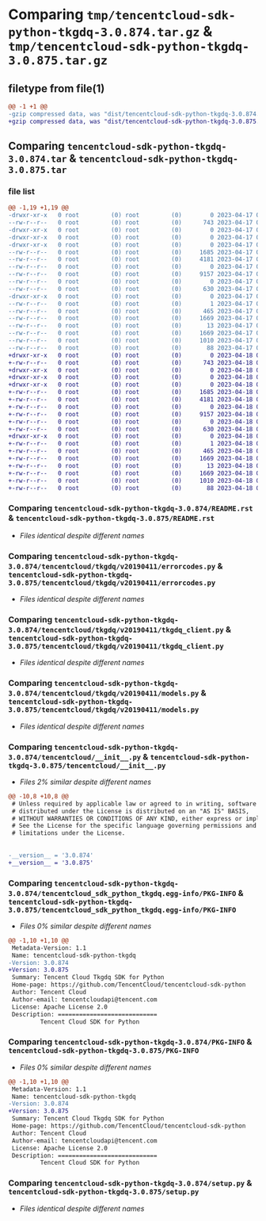 # Comparing `tmp/tencentcloud-sdk-python-tkgdq-3.0.874.tar.gz` & `tmp/tencentcloud-sdk-python-tkgdq-3.0.875.tar.gz`

## filetype from file(1)

```diff
@@ -1 +1 @@
-gzip compressed data, was "dist/tencentcloud-sdk-python-tkgdq-3.0.874.tar", last modified: Mon Apr 17 00:52:32 2023, max compression
+gzip compressed data, was "dist/tencentcloud-sdk-python-tkgdq-3.0.875.tar", last modified: Tue Apr 18 01:00:10 2023, max compression
```

## Comparing `tencentcloud-sdk-python-tkgdq-3.0.874.tar` & `tencentcloud-sdk-python-tkgdq-3.0.875.tar`

### file list

```diff
@@ -1,19 +1,19 @@
-drwxr-xr-x   0 root         (0) root         (0)        0 2023-04-17 00:52:32.000000 tencentcloud-sdk-python-tkgdq-3.0.874/
--rw-r--r--   0 root         (0) root         (0)      743 2023-04-17 00:52:31.000000 tencentcloud-sdk-python-tkgdq-3.0.874/README.rst
-drwxr-xr-x   0 root         (0) root         (0)        0 2023-04-17 00:52:32.000000 tencentcloud-sdk-python-tkgdq-3.0.874/tencentcloud/
-drwxr-xr-x   0 root         (0) root         (0)        0 2023-04-17 00:52:32.000000 tencentcloud-sdk-python-tkgdq-3.0.874/tencentcloud/tkgdq/
-drwxr-xr-x   0 root         (0) root         (0)        0 2023-04-17 00:52:32.000000 tencentcloud-sdk-python-tkgdq-3.0.874/tencentcloud/tkgdq/v20190411/
--rw-r--r--   0 root         (0) root         (0)     1685 2023-04-17 00:52:31.000000 tencentcloud-sdk-python-tkgdq-3.0.874/tencentcloud/tkgdq/v20190411/errorcodes.py
--rw-r--r--   0 root         (0) root         (0)     4181 2023-04-17 00:52:31.000000 tencentcloud-sdk-python-tkgdq-3.0.874/tencentcloud/tkgdq/v20190411/tkgdq_client.py
--rw-r--r--   0 root         (0) root         (0)        0 2023-04-17 00:52:31.000000 tencentcloud-sdk-python-tkgdq-3.0.874/tencentcloud/tkgdq/v20190411/__init__.py
--rw-r--r--   0 root         (0) root         (0)     9157 2023-04-17 00:52:31.000000 tencentcloud-sdk-python-tkgdq-3.0.874/tencentcloud/tkgdq/v20190411/models.py
--rw-r--r--   0 root         (0) root         (0)        0 2023-04-17 00:52:31.000000 tencentcloud-sdk-python-tkgdq-3.0.874/tencentcloud/tkgdq/__init__.py
--rw-r--r--   0 root         (0) root         (0)      630 2023-04-17 00:52:31.000000 tencentcloud-sdk-python-tkgdq-3.0.874/tencentcloud/__init__.py
-drwxr-xr-x   0 root         (0) root         (0)        0 2023-04-17 00:52:32.000000 tencentcloud-sdk-python-tkgdq-3.0.874/tencentcloud_sdk_python_tkgdq.egg-info/
--rw-r--r--   0 root         (0) root         (0)        1 2023-04-17 00:52:32.000000 tencentcloud-sdk-python-tkgdq-3.0.874/tencentcloud_sdk_python_tkgdq.egg-info/dependency_links.txt
--rw-r--r--   0 root         (0) root         (0)      465 2023-04-17 00:52:32.000000 tencentcloud-sdk-python-tkgdq-3.0.874/tencentcloud_sdk_python_tkgdq.egg-info/SOURCES.txt
--rw-r--r--   0 root         (0) root         (0)     1669 2023-04-17 00:52:32.000000 tencentcloud-sdk-python-tkgdq-3.0.874/tencentcloud_sdk_python_tkgdq.egg-info/PKG-INFO
--rw-r--r--   0 root         (0) root         (0)       13 2023-04-17 00:52:32.000000 tencentcloud-sdk-python-tkgdq-3.0.874/tencentcloud_sdk_python_tkgdq.egg-info/top_level.txt
--rw-r--r--   0 root         (0) root         (0)     1669 2023-04-17 00:52:32.000000 tencentcloud-sdk-python-tkgdq-3.0.874/PKG-INFO
--rw-r--r--   0 root         (0) root         (0)     1010 2023-04-17 00:52:31.000000 tencentcloud-sdk-python-tkgdq-3.0.874/setup.py
--rw-r--r--   0 root         (0) root         (0)       88 2023-04-17 00:52:32.000000 tencentcloud-sdk-python-tkgdq-3.0.874/setup.cfg
+drwxr-xr-x   0 root         (0) root         (0)        0 2023-04-18 01:00:10.000000 tencentcloud-sdk-python-tkgdq-3.0.875/
+-rw-r--r--   0 root         (0) root         (0)      743 2023-04-18 01:00:10.000000 tencentcloud-sdk-python-tkgdq-3.0.875/README.rst
+drwxr-xr-x   0 root         (0) root         (0)        0 2023-04-18 01:00:10.000000 tencentcloud-sdk-python-tkgdq-3.0.875/tencentcloud/
+drwxr-xr-x   0 root         (0) root         (0)        0 2023-04-18 01:00:10.000000 tencentcloud-sdk-python-tkgdq-3.0.875/tencentcloud/tkgdq/
+drwxr-xr-x   0 root         (0) root         (0)        0 2023-04-18 01:00:10.000000 tencentcloud-sdk-python-tkgdq-3.0.875/tencentcloud/tkgdq/v20190411/
+-rw-r--r--   0 root         (0) root         (0)     1685 2023-04-18 01:00:10.000000 tencentcloud-sdk-python-tkgdq-3.0.875/tencentcloud/tkgdq/v20190411/errorcodes.py
+-rw-r--r--   0 root         (0) root         (0)     4181 2023-04-18 01:00:10.000000 tencentcloud-sdk-python-tkgdq-3.0.875/tencentcloud/tkgdq/v20190411/tkgdq_client.py
+-rw-r--r--   0 root         (0) root         (0)        0 2023-04-18 01:00:10.000000 tencentcloud-sdk-python-tkgdq-3.0.875/tencentcloud/tkgdq/v20190411/__init__.py
+-rw-r--r--   0 root         (0) root         (0)     9157 2023-04-18 01:00:10.000000 tencentcloud-sdk-python-tkgdq-3.0.875/tencentcloud/tkgdq/v20190411/models.py
+-rw-r--r--   0 root         (0) root         (0)        0 2023-04-18 01:00:10.000000 tencentcloud-sdk-python-tkgdq-3.0.875/tencentcloud/tkgdq/__init__.py
+-rw-r--r--   0 root         (0) root         (0)      630 2023-04-18 01:00:10.000000 tencentcloud-sdk-python-tkgdq-3.0.875/tencentcloud/__init__.py
+drwxr-xr-x   0 root         (0) root         (0)        0 2023-04-18 01:00:10.000000 tencentcloud-sdk-python-tkgdq-3.0.875/tencentcloud_sdk_python_tkgdq.egg-info/
+-rw-r--r--   0 root         (0) root         (0)        1 2023-04-18 01:00:10.000000 tencentcloud-sdk-python-tkgdq-3.0.875/tencentcloud_sdk_python_tkgdq.egg-info/dependency_links.txt
+-rw-r--r--   0 root         (0) root         (0)      465 2023-04-18 01:00:10.000000 tencentcloud-sdk-python-tkgdq-3.0.875/tencentcloud_sdk_python_tkgdq.egg-info/SOURCES.txt
+-rw-r--r--   0 root         (0) root         (0)     1669 2023-04-18 01:00:10.000000 tencentcloud-sdk-python-tkgdq-3.0.875/tencentcloud_sdk_python_tkgdq.egg-info/PKG-INFO
+-rw-r--r--   0 root         (0) root         (0)       13 2023-04-18 01:00:10.000000 tencentcloud-sdk-python-tkgdq-3.0.875/tencentcloud_sdk_python_tkgdq.egg-info/top_level.txt
+-rw-r--r--   0 root         (0) root         (0)     1669 2023-04-18 01:00:10.000000 tencentcloud-sdk-python-tkgdq-3.0.875/PKG-INFO
+-rw-r--r--   0 root         (0) root         (0)     1010 2023-04-18 01:00:10.000000 tencentcloud-sdk-python-tkgdq-3.0.875/setup.py
+-rw-r--r--   0 root         (0) root         (0)       88 2023-04-18 01:00:10.000000 tencentcloud-sdk-python-tkgdq-3.0.875/setup.cfg
```

### Comparing `tencentcloud-sdk-python-tkgdq-3.0.874/README.rst` & `tencentcloud-sdk-python-tkgdq-3.0.875/README.rst`

 * *Files identical despite different names*

### Comparing `tencentcloud-sdk-python-tkgdq-3.0.874/tencentcloud/tkgdq/v20190411/errorcodes.py` & `tencentcloud-sdk-python-tkgdq-3.0.875/tencentcloud/tkgdq/v20190411/errorcodes.py`

 * *Files identical despite different names*

### Comparing `tencentcloud-sdk-python-tkgdq-3.0.874/tencentcloud/tkgdq/v20190411/tkgdq_client.py` & `tencentcloud-sdk-python-tkgdq-3.0.875/tencentcloud/tkgdq/v20190411/tkgdq_client.py`

 * *Files identical despite different names*

### Comparing `tencentcloud-sdk-python-tkgdq-3.0.874/tencentcloud/tkgdq/v20190411/models.py` & `tencentcloud-sdk-python-tkgdq-3.0.875/tencentcloud/tkgdq/v20190411/models.py`

 * *Files identical despite different names*

### Comparing `tencentcloud-sdk-python-tkgdq-3.0.874/tencentcloud/__init__.py` & `tencentcloud-sdk-python-tkgdq-3.0.875/tencentcloud/__init__.py`

 * *Files 2% similar despite different names*

```diff
@@ -10,8 +10,8 @@
 # Unless required by applicable law or agreed to in writing, software
 # distributed under the License is distributed on an "AS IS" BASIS,
 # WITHOUT WARRANTIES OR CONDITIONS OF ANY KIND, either express or implied.
 # See the License for the specific language governing permissions and
 # limitations under the License.
 
 
-__version__ = '3.0.874'
+__version__ = '3.0.875'
```

### Comparing `tencentcloud-sdk-python-tkgdq-3.0.874/tencentcloud_sdk_python_tkgdq.egg-info/PKG-INFO` & `tencentcloud-sdk-python-tkgdq-3.0.875/tencentcloud_sdk_python_tkgdq.egg-info/PKG-INFO`

 * *Files 0% similar despite different names*

```diff
@@ -1,10 +1,10 @@
 Metadata-Version: 1.1
 Name: tencentcloud-sdk-python-tkgdq
-Version: 3.0.874
+Version: 3.0.875
 Summary: Tencent Cloud Tkgdq SDK for Python
 Home-page: https://github.com/TencentCloud/tencentcloud-sdk-python
 Author: Tencent Cloud
 Author-email: tencentcloudapi@tencent.com
 License: Apache License 2.0
 Description: ============================
         Tencent Cloud SDK for Python
```

### Comparing `tencentcloud-sdk-python-tkgdq-3.0.874/PKG-INFO` & `tencentcloud-sdk-python-tkgdq-3.0.875/PKG-INFO`

 * *Files 0% similar despite different names*

```diff
@@ -1,10 +1,10 @@
 Metadata-Version: 1.1
 Name: tencentcloud-sdk-python-tkgdq
-Version: 3.0.874
+Version: 3.0.875
 Summary: Tencent Cloud Tkgdq SDK for Python
 Home-page: https://github.com/TencentCloud/tencentcloud-sdk-python
 Author: Tencent Cloud
 Author-email: tencentcloudapi@tencent.com
 License: Apache License 2.0
 Description: ============================
         Tencent Cloud SDK for Python
```

### Comparing `tencentcloud-sdk-python-tkgdq-3.0.874/setup.py` & `tencentcloud-sdk-python-tkgdq-3.0.875/setup.py`

 * *Files identical despite different names*

